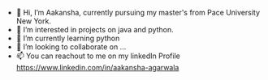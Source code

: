 - 👋 Hi, I’m Aakansha, currently pursuing my master's from Pace University New York.
- 👀 I’m interested in projects on java and python.
- 🌱 I’m currently learning python
- 💞️ I’m looking to collaborate on ...
- 📫 You can reachout to me on my linkedIn Profile https://www.linkedin.com/in/aakansha-agarwala

<!---
anku518/anku518 is a ✨ special ✨ repository because its `README.md` (this file) appears on your GitHub profile.
You can click the Preview link to take a look at your changes.
--->

